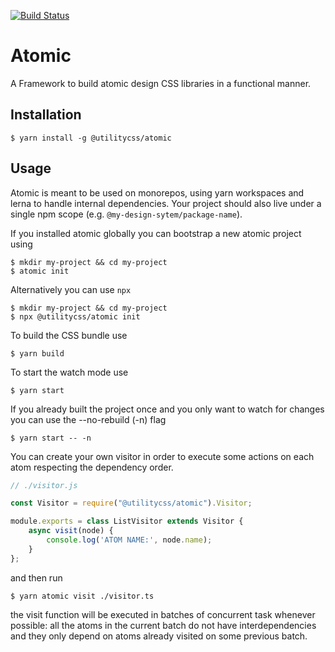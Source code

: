 [![Build Status](https://travis-ci.com/utilitycss/atomic.svg?branch=master)](https://travis-ci.com/utilitycss/atomic)

# Atomic
A Framework to build atomic design CSS libraries in a functional manner.

## Installation
```
$ yarn install -g @utilitycss/atomic
```

## Usage
Atomic is meant to be used on monorepos, using yarn workspaces and lerna to
handle internal dependencies. Your project should also live under a single npm
scope (e.g. `@my-design-sytem/package-name`).

If you installed atomic globally you can bootstrap a new atomic project using
```
$ mkdir my-project && cd my-project
$ atomic init
```

Alternatively you can use `npx`
```
$ mkdir my-project && cd my-project
$ npx @utilitycss/atomic init
```

To build the CSS bundle use
```
$ yarn build
```

To start the watch mode use
```
$ yarn start
```

If you already built the project once and you only want to watch for changes you
can use the --no-rebuild (-n) flag
```
$ yarn start -- -n
```

You can create your own visitor in order to execute some actions on each atom
respecting the dependency order.

```js
// ./visitor.js

const Visitor = require("@utilitycss/atomic").Visitor;

module.exports = class ListVisitor extends Visitor {
    async visit(node) {
        console.log('ATOM NAME:', node.name);
    }
};
```

and then run
```
$ yarn atomic visit ./visitor.ts
```

the visit function will be executed in batches of concurrent task whenever
possible: all the atoms in the current batch do not have interdependencies and
they only depend on atoms already visited on some previous batch.
